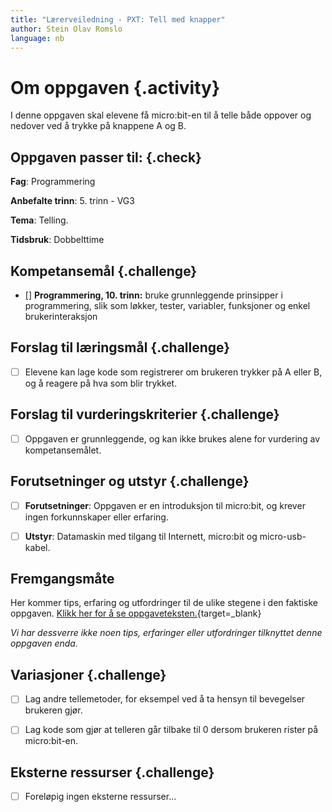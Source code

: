 ```yaml
---
title: "Lærerveiledning - PXT: Tell med knapper"
author: Stein Olav Romslo
language: nb
---
```



# Om oppgaven {.activity}

I denne oppgaven skal elevene få micro:bit-en til å telle både oppover og
nedover ved å trykke på knappene A og B.

## Oppgaven passer til: {.check}

__Fag__: Programmering

__Anbefalte trinn__: 5. trinn - VG3

__Tema__: Telling.

__Tidsbruk__: Dobbelttime

## Kompetansemål {.challenge}

- [] __Programmering, 10. trinn:__ bruke grunnleggende prinsipper i
  programmering, slik som løkker, tester, variabler, funksjoner og enkel
  brukerinteraksjon

## Forslag til læringsmål {.challenge}

- [ ] Elevene kan lage kode som registrerer om brukeren trykker på A eller B, og
  å reagere på hva som blir trykket.

## Forslag til vurderingskriterier {.challenge}

- [ ] Oppgaven er grunnleggende, og kan ikke brukes alene for vurdering av
  kompetansemålet.

## Forutsetninger og utstyr {.challenge}

- [ ] __Forutsetninger__: Oppgaven er en introduksjon til micro:bit, og krever
  ingen forkunnskaper eller erfaring.

- [ ] __Utstyr__: Datamaskin med tilgang til Internett, micro:bit og
  micro-usb-kabel.

## Fremgangsmåte

Her kommer tips, erfaring og utfordringer til de ulike stegene i den faktiske
oppgaven. [Klikk her for å se
oppgaveteksten.](../pxt_tell_med_knapper/tell_med_knapper.html){target=_blank}

_Vi har dessverre ikke noen tips, erfaringer eller utfordringer tilknyttet denne
oppgaven enda._

## Variasjoner {.challenge}

- [ ] Lag andre tellemetoder, for eksempel ved å ta hensyn til bevegelser
  brukeren gjør.

- [ ] Lag kode som gjør at telleren går tilbake til 0 dersom brukeren rister på
  micro:bit-en.

## Eksterne ressurser {.challenge}

- [ ] Foreløpig ingen eksterne ressurser...
